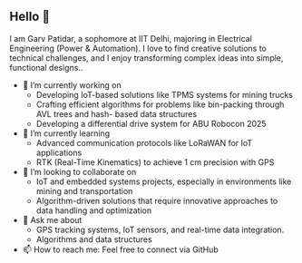 ## Hello 👋
I am Garv Patidar, a sophomore at IIT Delhi, majoring in Electrical Engineering (Power & Automation). I love to find creative solutions to technical challenges, and I enjoy transforming complex ideas into simple, functional designs.. 
<!--
**garv-patidar/garv-patidar** is a ✨ _special_ ✨ repository because its `README.md` (this file) appears on your GitHub profile.

Here are some ideas to get you started:-->

- 🔭 I’m currently working on
  - Developing IoT-based solutions like TPMS systems for mining trucks
  - Crafting efficient algorithms for problems like bin-packing through AVL trees and hash- 
    based data structures
  - Developing a differential drive system for ABU Robocon 2025 
- 🌱 I’m currently learning
  - Advanced communication protocols like LoRaWAN for IoT applications
  -  RTK (Real-Time Kinematics) to achieve 1 cm precision with GPS
- 👯 I’m looking to collaborate on
  - IoT and embedded systems projects, especially in environments like mining and transportation
  - Algorithm-driven solutions that require innovative approaches to data handling and optimization
- 💬 Ask me about
  - GPS tracking systems, IoT sensors, and real-time data integration.
  - Algorithms and data structures
- 📫 How to reach me:
  Feel free to connect via GitHub 

